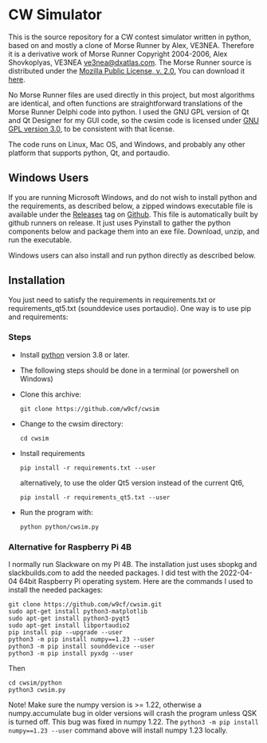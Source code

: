 # CW Simulator

This is the source repository for a CW contest
simulator written in python, based on and mostly a clone of
Morse Runner by Alex, VE3NEA. Therefore it is a derivative work
of Morse Runner Copyright 2004-2006, Alex Shovkoplyas, VE3NEA
ve3nea@dxatlas.com.
The Morse Runner source
is distributed  under the [Mozilla Public
License, v. 2.0.](http://mozilla.org/MPL/2.0/)
You can download it
[here](https://github.com/VE3NEA/MorseRunner).

No Morse Runner
files are used directly in this project, but most algorithms are identical,
and often functions are straightforward
translations of the Morse Runner Delphi code
into python. I used
the GNU GPL version of Qt and Qt Designer
for my GUI code, so the cwsim code is licensed under
[GNU GPL version
3.0](https://www.gnu.org/licenses/gpl-3.0.en.html), to
be consistent with that license.

The code runs on Linux, Mac OS, and Windows, and probably any
other platform that supports python, Qt, and portaudio.

## Windows Users
If you are running Microsoft Windows, and do not wish to install python
and the requirements,
as described below, a zipped windows executable file
is available under the [Releases](https://github.com/w9cf/cwsim/releases)
tag on [Github](https://github.com/w9cf/w9cf). This file is automatically
built by github runners on release. It just uses Pyinstall to gather the
python components below and package them into an exe file. Download,
unzip, and run the executable.

Windows users can also install and run python directly as described below.

## Installation

You just need to satisfy the
requirements in requirements.txt or requirements_qt5.txt
(sounddevice uses portaudio). One way is to use pip and requirements:

### Steps
- Install [python](https://python.org) version 3.8 or later. 
- The following steps should be done in a terminal (or powershell on Windows)
- Clone this archive:

    `git clone https://github.com/w9cf/cwsim`
- Change to the cwsim directory:

  `cd cwsim`

- Install requirements

  `pip install -r requirements.txt --user`

   alternatively, to use the older Qt5 version instead of the current Qt6,

  `pip install -r requirements_qt5.txt --user`

- Run the program with:

  `python python/cwsim.py`

### Alternative for Raspberry Pi 4B
I normally run Slackware on my PI 4B. The installation just uses
sbopkg and slackbuilds.com to add the needed packages. I did
test with the 2022-04-04 64bit Raspberry Pi operating system. Here are
the commands I used to install the needed packages:
```
git clone https://github.com/w9cf/cwsim.git
sudo apt-get install python3-matplotlib
sudo apt-get install python3-pyqt5
sudo apt-get install libportaudio2
pip install pip --upgrade --user
python3 -m pip install numpy==1.23 --user
python3 -m pip install sounddevice --user
python3 -m pip install pyxdg --user
```

Then
```
cd cwsim/python
python3 cwsim.py
```
Note! Make sure the numpy version is >= 1.22, otherwise a numpy.accumulate
bug in older versions will crash the program unless QSK is turned off.
This bug was fixed in numpy 1.22. The
```python3 -m pip install numpy==1.23 --user```
command above will install numpy 1.23 locally.
